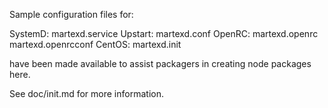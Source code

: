 Sample configuration files for:

SystemD: martexd.service
Upstart: martexd.conf
OpenRC:  martexd.openrc
         martexd.openrcconf
CentOS:  martexd.init

have been made available to assist packagers in creating node packages here.

See doc/init.md for more information.
